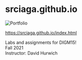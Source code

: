 # srciaga.github.io
![Portfolio](https://i.imgur.com/sf7MJwZ.png)    

https://srciaga.github.io/index.html  

Labs and assignments for DIGM15!  
Fall 2021  
Instructor: David Hurwich
